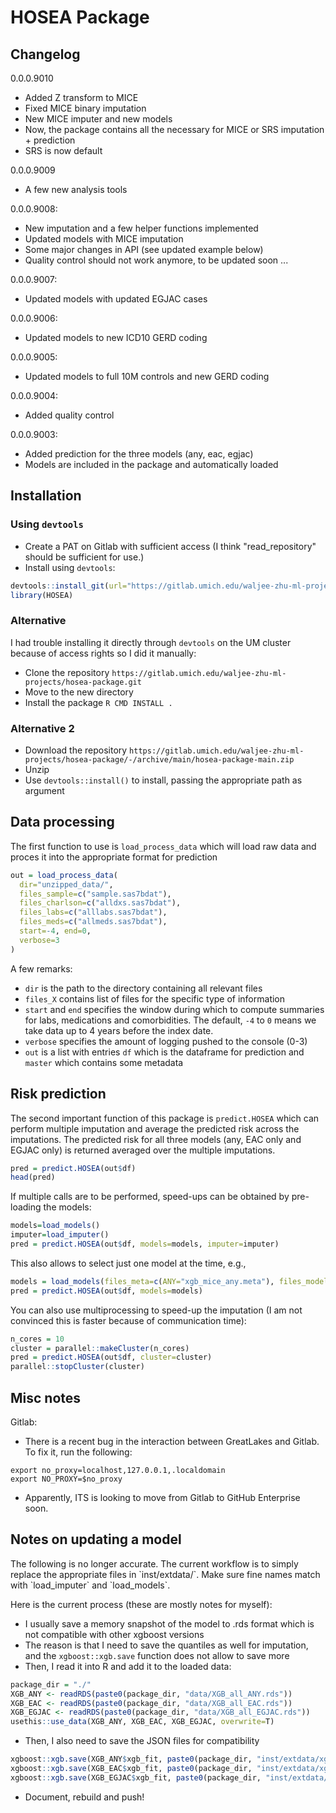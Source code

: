 # HOSEA Package

## Changelog

0.0.0.9010

- Added Z transform to MICE
- Fixed MICE binary imputation
- New MICE imputer and new models
- Now, the package contains all the necessary for MICE or SRS imputation + prediction
- SRS is now default

0.0.0.9009

- A few new analysis tools

0.0.0.9008:

- New imputation and a few helper functions implemented
- Updated models with MICE imputation
- Some major changes in API (see updated example below)
- Quality control should not work anymore, to be updated soon ...

0.0.0.9007:

- Updated models with updated EGJAC cases

0.0.0.9006:

- Updated models to new ICD10 GERD coding

0.0.0.9005:

- Updated models to full 10M controls and new GERD coding

0.0.0.9004:

- Added quality control

0.0.0.9003:

- Added prediction for the three models (any, eac, egjac)
- Models are included in the package and automatically loaded

## Installation

### Using `devtools`

- Create a PAT on Gitlab with sufficient access (I think "read_repository" should be sufficient for use.)
- Install using `devtools`:

```r
devtools::install_git(url="https://gitlab.umich.edu/waljee-zhu-ml-projects/hosea-package.git")
library(HOSEA)
```

### Alternative

I had trouble installing it directly through `devtools` on the UM cluster because of access rights so I did it manually:

- Clone the repository `https://gitlab.umich.edu/waljee-zhu-ml-projects/hosea-package.git`
- Move to the new directory
- Install the package `R CMD INSTALL .`

### Alternative 2

- Download the repository `https://gitlab.umich.edu/waljee-zhu-ml-projects/hosea-package/-/archive/main/hosea-package-main.zip`
- Unzip
- Use `devtools::install()` to install, passing the appropriate path as argument

## Data processing

The first function to use is `load_process_data` which will load raw data and proces it into
the appropriate format for prediction

```r
out = load_process_data(
  dir="unzipped_data/",
  files_sample=c("sample.sas7bdat"),
  files_charlson=c("alldxs.sas7bdat"),
  files_labs=c("alllabs.sas7bdat"),
  files_meds=c("allmeds.sas7bdat"),
  start=-4, end=0, 
  verbose=3
)
```

A few remarks:

- `dir` is the path to the directory containing all relevant files
- `files_X` contains list of files for the specific type of information
- `start` and `end` specifies the window during which to compute summaries for labs, medications and comorbidities. The default, `-4` to `0` means we take data up to 4 years before the index date.
- `verbose` specifies the amount of logging pushed to the console (0-3)
- `out` is a list with entries `df` which is the dataframe for prediction and `master` which contains some metadata

## Risk prediction

The second important function of this package is `predict.HOSEA` which can perform multiple imputation and average the predicted risk
across the imputations. The predicted risk for all three models (any, EAC only and EGJAC only) is returned averaged over the multiple imputations.

```r
pred = predict.HOSEA(out$df)
head(pred)
```

If multiple calls are to be performed, speed-ups can be obtained by pre-loading the models:

```r
models=load_models()
imputer=load_imputer()
pred = predict.HOSEA(out$df, models=models, imputer=imputer)
```

This also allows to select just one model at the time, e.g.,

```r
models = load_models(files_meta=c(ANY="xgb_mice_any.meta"), files_models=c(ANY="xgb_mice_any.model"))
pred = predict.HOSEA(out$df, models=models)
```

You can also use multiprocessing to speed-up the imputation (I am not convinced this is faster
because of communication time):

```r
n_cores = 10
cluster = parallel::makeCluster(n_cores)
pred = predict.HOSEA(out$df, cluster=cluster)
parallel::stopCluster(cluster)
```

## Misc notes

Gitlab:

- There is a recent bug in the interaction between GreatLakes and Gitlab. To fix it, run the following:

```
export no_proxy=localhost,127.0.0.1,.localdomain
export NO_PROXY=$no_proxy
```

- Apparently, ITS is looking to move from Gitlab to GitHub Enterprise soon.

## Notes on updating a model

<div class="alert alert-warning"> The following is no longer accurate. The current workflow is to simply replace the 
appropriate files in `inst/extdata/`. Make sure fine names match with `load_imputer` and `load_models`. </div>

Here is the current process (these are mostly notes for myself):

- I usually save a memory snapshot of the model to .rds format which is not compatible with other xgboost versions
- The reason is that I need to save the quantiles as well for imputation, and the `xgboost::xgb.save` function does not allow to save more
- Then, I read it into R and add it to the loaded data:

```r
package_dir = "./"
XGB_ANY <- readRDS(paste0(package_dir, "data/XGB_all_ANY.rds"))
XGB_EAC <- readRDS(paste0(package_dir, "data/XGB_all_EAC.rds"))
XGB_EGJAC <- readRDS(paste0(package_dir, "data/XGB_all_EGJAC.rds"))
usethis::use_data(XGB_ANY, XGB_EAC, XGB_EGJAC, overwrite=T)
```

- Then, I also need to save the JSON files for compatibility

```r
xgboost::xgb.save(XGB_ANY$xgb_fit, paste0(package_dir, "inst/extdata/xgb_any.model"))
xgboost::xgb.save(XGB_EAC$xgb_fit, paste0(package_dir, "inst/extdata/xgb_eac.model"))
xgboost::xgb.save(XGB_EGJAC$xgb_fit, paste0(package_dir, "inst/extdata/xgb_egjac.model"))
```

- Document, rebuild and push!

